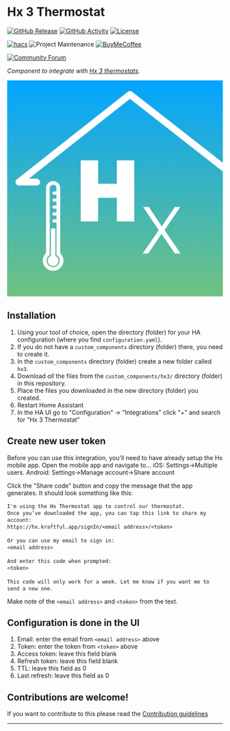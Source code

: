 # Hx 3 Thermostat

[![GitHub Release][releases-shield]][releases]
[![GitHub Activity][commits-shield]][commits]
[![License][license-shield]](LICENSE)

[![hacs][hacsbadge]][hacs]
![Project Maintenance][maintenance-shield]
[![BuyMeCoffee][buymecoffeebadge]][buymecoffee]

[![Community Forum][forum-shield]][forum]

_Component to integrate with [Hx 3 thermostats][hx3]._

![example][exampleimg]

## Installation

1. Using your tool of choice, open the directory (folder) for your HA configuration (where you find `configuration.yaml`).
2. If you do not have a `custom_components` directory (folder) there, you need to create it.
3. In the `custom_components` directory (folder) create a new folder called `hx3`.
4. Download _all_ the files from the `custom_components/hx3/` directory (folder) in this repository.
5. Place the files you downloaded in the new directory (folder) you created.
6. Restart Home Assistant
7. In the HA UI go to "Configuration" -> "Integrations" click "+" and search for "Hx 3 Thermostat"

## Create new user token

Before you can use this integration, you'll need to have already setup the
Hx mobile app. Open the mobile app and navigate to... 
iOS: Settings->Multiple users.
Android: Settings->Manage account->Share account

Click the "Share code" button and copy the message that the app generates. It
should look something like this:

```text
I'm using the Hx Thermostat app to control our thermostat.
Once you’ve downloaded the app, you can tap this link to share my account:
https://hx.kraftful.app/signIn/<email address>/<token>

Or you can use my email to sign in:
<email address>

And enter this code when prompted:
<token>

This code will only work for a week. Let me know if you want me to send a new one.
```

Make note of the `<email address>` and `<token>` from the text.

## Configuration is done in the UI

1. Email: enter the email from `<email address>` above
2. Token: enter the token from `<token>` above
3. Access token: leave this field blank
4. Refresh token: leave this field blank
5. TTL: leave this field as 0
6. Last refresh: leave this field as 0

## Contributions are welcome!

If you want to contribute to this please read the [Contribution guidelines](CONTRIBUTING.md)

***

[hx3]: https://devauthor.jci.com/residential-equipment/residential-thermostats/hx3_touch_screen_thermostat_ds
[buymecoffee]: https://www.buymeacoffee.com/jaredhobbs
[buymecoffeebadge]: https://img.shields.io/badge/buy%20me%20a%20coffee-donate-yellow.svg?style=for-the-badge
[commits-shield]: https://img.shields.io/github/commit-activity/y/custom-components/blueprint.svg?style=for-the-badge
[commits]: https://github.com/jaredhobbs/home--assistant-hx3/commits/master
[hacs]: https://github.com/custom-components/hacs
[hacsbadge]: https://img.shields.io/badge/HACS-Custom-orange.svg?style=for-the-badge
[exampleimg]: hx3.png
[forum-shield]: https://img.shields.io/badge/community-forum-brightgreen.svg?style=for-the-badge
[forum]: https://community.home-assistant.io/
[license-shield]: https://img.shields.io/github/license/custom-components/blueprint.svg?style=for-the-badge
[maintenance-shield]: https://img.shields.io/badge/maintainer-Jared%20Hobbs%20%40jaredhobbs-blue.svg?style=for-the-badge
[releases-shield]: https://img.shields.io/github/release/custom-components/blueprint.svg?style=for-the-badge
[releases]: https://github.com/jaredhobbs/home-assistant-hx3/releases
